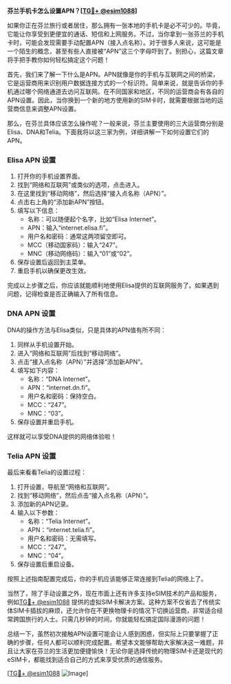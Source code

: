 **芬兰手机卡怎么设置APN？[[TG💪+ @esim1088](https://t.me/s/esim1088)]**

如果你正在芬兰旅行或者居住，那么拥有一张本地的手机卡是必不可少的。毕竟，它能让你享受到更便宜的通话、短信和上网服务。不过，当你拿到一张芬兰的手机卡时，可能会发现需要手动配置APN（接入点名称）。对于很多人来说，这可能是一个陌生的概念，甚至有些人直接被“APN”这三个字母吓到了。别担心，这篇文章将手把手教你如何轻松搞定这个问题！

首先，我们来了解一下什么是APN。APN就像是你的手机与互联网之间的桥梁，它是运营商用来识别用户数据连接方式的一个标识符。简单来说，就是告诉你的手机通过哪个网络通道去访问互联网。在不同国家和地区，不同的运营商会有各自的APN设置。因此，当你换到一个新的地方使用新的SIM卡时，就需要根据当地的运营商信息来调整APN设置。

那么，在芬兰具体应该怎么操作呢？一般来说，芬兰主要使用的三大运营商分别是Elisa、DNA和Telia。下面我将以这三家为例，详细讲解一下如何设置它们的APN。

### Elisa APN 设置

1. 打开你的手机设置界面。
2. 找到“网络和互联网”或类似的选项，点击进入。
3. 在这里找到“移动网络”，然后选择“接入点名称（APN）”。
4. 点击右上角的“添加新APN”按钮。
5. 填写以下信息：
   - 名称：可以随便起个名字，比如“Elisa Internet”。
   - APN：输入“internet.elisa.fi”。
   - 用户名和密码：通常这两项留空即可。
   - MCC（移动国家码）：输入“247”。
   - MNC（移动网络码）：输入“01”或“02”。
6. 保存设置后返回到主菜单。
7. 重启手机以确保更改生效。

完成以上步骤之后，你应该就能顺利地使用Elisa提供的互联网服务了。如果遇到问题，记得检查是否正确输入了所有信息。

### DNA APN 设置

DNA的操作方法与Elisa类似，只是具体的APN值有所不同：

1. 同样从手机设置开始。
2. 进入“网络和互联网”后找到“移动网络”。
3. 点击“接入点名称（APN）”并选择“添加新APN”。
4. 填写如下内容：
   - 名称：“DNA Internet”。
   - APN：“internet.dn.fi”。
   - 用户名和密码：保持空白。
   - MCC：“247”。
   - MNC：“03”。
5. 保存设置并重启手机。

这样就可以享受DNA提供的网络体验啦！

### Telia APN 设置

最后来看看Telia的设置过程：

1. 打开设置，导航至“网络和互联网”。
2. 找到“移动网络”，然后点击“接入点名称（APN）”。
3. 添加新的APN记录。
4. 输入以下参数：
   - 名称：“Telia Internet”。
   - APN：“internet.telia.fi”。
   - 用户名和密码：无需填写。
   - MCC：“247”。
   - MNC：“04”。
5. 保存设置后重启设备。

按照上述指南配置完成后，你的手机应该能够正常连接到Telia的网络上了。

当然了，除了手动设置之外，现在市面上还有许多支持eSIM技术的产品和服务，例如[TG💪+ @esim1088](https://t.me/s/esim1088) 提供的虚拟SIM卡解决方案。这种方案不仅省去了传统实体SIM卡插拔的麻烦，还允许你在不更换物理卡的情况下切换运营商，非常适合经常跨国旅行的人士。只需几秒钟的时间，你就能轻松搞定国际漫游的问题！

总结一下，虽然初次接触APN设置可能会让人感到困惑，但实际上只要掌握了正确的步骤，任何人都可以顺利完成配置。希望本文能够帮助大家解决这一难题，并且让大家在芬兰的生活更加便捷愉快！无论你是选择传统的物理SIM卡还是现代的eSIM卡，都能找到适合自己的方式来享受优质的通信服务。

[[TG💪+ @esim1088](https://t.me/s/esim1088) ![Image](https://i.postimg.cc/4NQfJmqS/Snipaste-2025-05-13-00-14-12.png)]